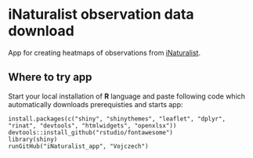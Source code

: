 # iNaturalist observation data download
App for creating heatmaps of observations from [iNaturalist](https://www.inaturalist.org/).

## Where to try app

Start your local installation of **R** language and paste following code which automatically downloads prerequisties and starts app:


```
install.packages(c("shiny", "shinythemes", "leaflet", "dplyr", "rinat", "devtools", "htmlwidgets", "openxlsx"))
devtools::install_github("rstudio/fontawesome")
library(shiny)
runGitHub("iNaturalist_app", "Vojczech") 
```